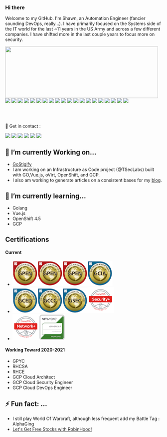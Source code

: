### Hi there 
Welcome to my GitHub. I'm Shawn, an Automation Engineer (fancier sounding DevOps, really...). I have primarily focused on the Systems side of the IT world for the last ~11 years in the US Army and across a few different companies. I have shifted more in the last couple years to focus more on security.
<p>
 <p>
   <img align="left" width="490" height="165" src="https://github-readme-stats.vercel.app/api?username=ShawnStephens517&show_icons=true hide_border=false&line_height=20&title_color=f69673&icon_color=1b93c9&show_owner=true"/>

   <img src="https://img.shields.io/badge/-Github-181717?style=flat-square&logo=GitHub&logoColor=white"/>
   <a href="https://gitlab.com/shawnstephens517"> <img src="https://img.shields.io/badge/-Gitlab-181717?style=flat-square&logo=Gitlab&logoColor=white"/></a>

   <img src="https://img.shields.io/badge/-Git-F44D27?style=flat-square&logo=Git&logoColor=white"/>
   <img src="https://img.shields.io/badge/-NGINX-black?style=flat-square&logo=NGINX&logoColor=green"/>
   <img src="https://img.shields.io/badge/-Jira-0079BF?style=flat-square&logo=Jira&logoColor=white"/>
   <img src="https://img.shields.io/badge/-Slack-E01563?style=flat-square&logo=Slack&logoColor=white"/>
   <img src="https://img.shields.io/badge/-PostgreSQL-black?style=flat-square&logo=PostgreSQL&logoColor=Blue"/>
   <img src="https://img.shields.io/badge/-Vue.js-42B883?style=flat-square&logo=Vue.js&logoColor=white"/>
   <img src="https://img.shields.io/badge/-Go-00ADD8?style=flat-square&logo=Go&logoColor=White"/>
   <img src="https://img.shields.io/badge/-Python-3776AB?style=flat-square&logo=Python&logoColor=green"/>
   <img src="https://img.shields.io/badge/-HTML5-E34F26?style=flat-square&logo=HTML5&logoColor=white"/>
   <img src="https://img.shields.io/badge/-CSS3-1572B6?style=flat-square&logo=CSS3&logoColor=white"/>
   <img src="https://img.shields.io/badge/-Red%20Hat-black?style=flat-square&logo=Red%20Hat&logoColor=red"/>
   <img src="https://img.shields.io/badge/-OpenShift-EE0000?style=flat-square&logo=Red%20Hat%20Open%20Shift&logoColor=white"/>
   <img src="https://img.shields.io/badge/-openstack-black?style=flat-square&logo=openstack&logoColor=red"/>
   <img src="https://img.shields.io/badge/-ubuntu-black?style=flat-square&logo=Ubuntu&logoColor=orange"/>
   <img src="https://img.shields.io/badge/-Google%20Cloud-4285F4?style=flat-square&logo=Google%20Cloud&logoColor=yellow"/>
   <img src="https://img.shields.io/badge/-Ansible-222F29?style=flat-square&logo=Ansible&logoColor=white"/>
   <img src="https://img.shields.io/badge/-PowerShell-222F29?style=flat-square&logo=powershell&logoColor=blue"/>
   <img src="https://img.shields.io/badge/-NetApp-0067C5?style=flat-square&logo=netapp&logoColor=white"/>
   
 </p>
</p>
<p>
    <br></br>
    <p>📣 Get in contact :</p>


 <a href="mailto:tseclabs@gmail.com?subject=[GitHub]%20🔥%20add%20contact"><img src="https://img.shields.io/badge/e‑mail-D14836.svg?style=for-the-badge&logo=GMail&logoColor=white"/></a>
 <a href="https://instagram.com/shawnstephens517"><img src="https://img.shields.io/badge/instagram-E4405F.svg?style=for-the-badge&logo=instagram&logoColor=white"/></a>
 <a href="https://twitch.tv/tseclabs"><img src="https://img.shields.io/badge/twitch-9146FF.svg?style=for-the-badge&logo=twitch&logoColor=white"/></a>
 <a href="https://linkedin.com/in/shawnstephens517"><img src="https://img.shields.io/badge/linkedin-0077B5.svg?style=for-the-badge&logo=linkedin&logoColor=white"/></a>
 <a href="https://twitter.com/sstephens517"><img src="https://img.shields.io/badge/twitter-1DA1F2.svg?style=for-the-badge&logo=twitter&logoColor=white"/></a>
 <a href="https://discord.gg/bDerP5m"><img src="https://img.shields.io/badge/-Discord-7289DA.svg?style=for-the-badge&logo=discord&logoColor=white"/></a>
</p>
 
 
##  🔭 I’m currently Working on...
- <a href="https://github.com/tseclabs/gostigify">GoStigify</a>
- I am working on an Infrastructure as Code project (@TSecLabs) built with GO,Vue.js, oVirt, OpenShift, and GCP.
- I also am working to generate articles on a consistent bases for my <a href="https://tseclabs.com/blog" add target="_blank">blog</a>. 
## 🌱 I’m currently learning...
- Golang
- Vue.js
- OpenShift 4.5
- GCP

## Certifications
#### Current
- ![GPEN](assets/gpen.png)![GWAPT](assets/gpen.png)![GCIH](assets/gpen.png)![GCIA](assets/gcia.png)
- ![GCED](assets/gced.png)![GCCC](assets/gccc.png)![GSEC](assets/gsec.png)![Security +](assets/secplus.png)
- ![Network +](assets/netplus.png)![vSphere Foundation](assets/vsf.png)

#### Working Toward 2020-2021
- GPYC
- RHCSA
- RHCE
- GCP Cloud Architect
- GCP Cloud Security Engineer
- GCP Cloud DevOps Engineer

## ⚡ Fun fact: ...
- I still play World Of Warcraft, although less frequent add my Battle Tag : AlphaGing
- [Let's Get Free Stocks with RobinHood!](https://join.robinhood.com/shawns428)

 